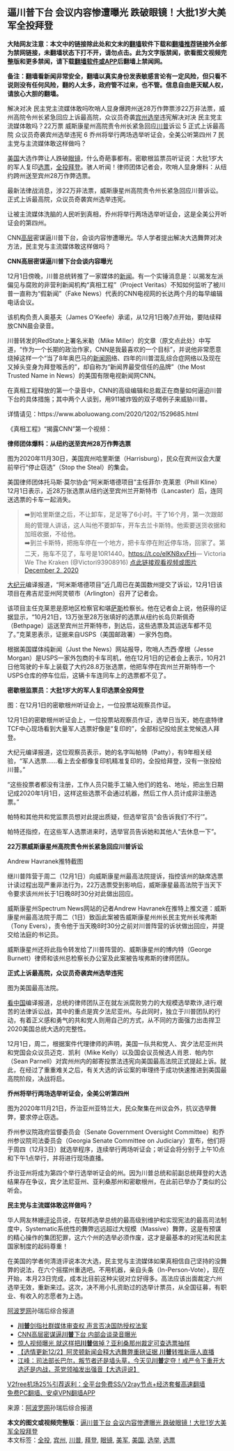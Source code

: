  <h2>逼川普下台 会议内容惨遭曝光 跌破眼镜！大批1岁大美军全投拜登</h2> <p class="notice"><b>大陆网友注意：本文中的链接除此处和文末的<a href="https://github.com/bannedbook/fanqiang" >翻墙</a>软件下载和<a href="https://github.com/killgcd/justmysocks/blob/master/README.md">翻墙推荐</a>链接外全部为禁网链接，未翻墙状态下打不开，请勿点击。此为文字版禁闻，欲看图文视频完整版和更多禁闻，请下载<a href="https://github.com/bannedbook/fanqiang">翻墙软件或APP</a>后翻墙上禁闻网。</p><p>备注：翻墙看新闻非常安全，翻墙以真实身份发表敏感言论有一定风险，但只看不说则没有任何风险，翻的人太多，政府管不过来，也不管。信息自由是天赋人权，请放心大胆的翻墙。</b></p>  <div class="entry"> <p id="summary">解决对决 民主党主流媒体敢吗吹哨人显身爆跨州送28万作弊票涉22万非法票，威州高院令州长紧急回应上诉最高院，众议员奇袭<a href="https://www.bannedbook.org/bnews/tag/%E5%AE%BE%E5%B7%9E/" class="st_tag internal_tag" rel="tag" title="标签 宾州 下的日志">宾州</a><a href="https://www.bannedbook.org/bnews/tag/%e9%80%89%e4%b8%be/" class="st_tag internal_tag" rel="tag" title="标签 选举 下的日志">选举</a>违宪解决对决 民主党主流媒体敢吗？22万票 威斯康星州高院责令州长紧急回应<a href="https://www.bannedbook.org/bnews/tag/%e5%b7%9d%e6%99%ae/" class="st_tag internal_tag" rel="tag" title="标签 川普 下的日志">川普</a>诉讼 5 正式上诉最高院 众议员奇袭宾州选举违宪 6 乔州将举行两场选举听证会，全美公听第四州 7 民主党与主流媒体敢这样做吗？</p> <p><a href="https://www.bannedbook.org/bnews/tag/%e7%be%8e%e5%9b%bd/" class="st_tag internal_tag" rel="tag" title="标签 美国 下的日志">美国</a>大选作弊让人跌破<a href="https://www.bannedbook.org/bnews/tag/%e7%9c%bc%e9%95%9c/" class="st_tag internal_tag" rel="tag" title="标签 眼镜 下的日志">眼镜</a>，什么奇葩事都有。密歇根监票员听证说：大批1岁大的军人复印<a href="https://www.bannedbook.org/bnews/tag/%E9%80%89%E7%A5%A8/" class="st_tag internal_tag" rel="tag" title="标签 选票 下的日志">选票</a>，<a href="https://www.bannedbook.org/bnews/tag/%E5%85%A8%E6%8A%95/" class="st_tag internal_tag" rel="tag" title="标签 全投 下的日志">全投</a><a href="https://www.bannedbook.org/bnews/tag/%e6%8b%9c%e7%99%bb/" class="st_tag internal_tag" rel="tag" title="标签 拜登 下的日志">拜登</a>。骇人听闻！律师团体记者会，吹哨人显身爆料：从纽约跨州送至宾州28万作弊选票。</p> <p>最新法律战消息，涉22万非法票，威斯康星州高院责令州长紧急回应川普诉讼。正式上诉最高院，众议员奇袭宾州选举违宪。</p> <p>让被主流媒体洗脑的人民听到真相，乔州将举行两场选举听证会，这是全美公开听证会的第四州。</p> <p>CNN<span class='wp_keywordlink_affiliate'><a href="https://www.bannedbook.org/bnews/ccpdope/" title="中共高层内幕" target="_blank">高层</a></span>密谋逼川普下台，会谈内容惨遭曝光。华人学者提出解决大选舞弊对决方法，民主党与主流媒体敢这样做吗？</p> <p><strong>CNN高层密谋逼川普下台会谈内容曝光</strong></p> <p>12月1日傍晚，川普总统转推了一家媒体的<span class='wp_keywordlink_affiliate'><a href="https://www.bannedbook.org/" title="新闻">新闻</a></span>。有一个实锤消息是：以揭发左派偏见与腐败的非营利新闻机构“真相工程”（Project Veritas）不知如何监听了被川普一直称为“假新闻”（Fake News）代表的CNN电视网的长达两个月的每早编辑电话会议。</p> <p>该机构负责人奥基夫（James O’Keefe）承诺，从12月1日晚7点开始，要陆续释放CNN晨会录音。</p> <p>川普转发的RedState上署名米勒（Mike Miller）的文章（原文点此处）中写道，“作为一个长期的政治作家，CNN是我最喜欢的一个目标”，并说他非常愿意烧掉这样一个“当了8年奥巴马的<span class='wp_keywordlink_affiliate'><a href="https://www.bannedbook.org/" title="新闻网">新闻网</a></span>络、四年的川普混乱综合症网络以及现在又掉头变身为拜登喉舌的”，却自称为“新闻界最受信任的品牌”（the Most Trusted Name in News）的美国有限电视新闻网CNN。</p> <p>在真相工程释放的第一个录音中，CNN的高级编辑和总裁正在商量如何逼迫川普下台的具体措施；其中两个人谈到，用911被炸毁的双子塔例子来威胁川普。</p> <p>详情请见：https://www.aboluowang.com/2020/1202/1529685.html</p>  <p>《真相工程》“揭露CNN”第一个视频：</p> <p></p> <p><strong>律师团体爆料：从纽约送至宾州28万作弊选票</strong></p> <p>图为2020年11月30日，美国宾州哈里斯堡（Harrisburg），民众在宾州议会大厦前举行“停止窃选”（Stop the Steal）的集会。</p> <p>美国律师团体托马斯‧莫尔协会“阿米斯塔德项目”主任菲尔‧克莱恩（Phill Kline）12月1日表示，近28万张选票从纽约送至宾州兰开斯特市（Lancaster）后，连同送选票的卡车一起消失。</p> <blockquote><p>➡️到哈里斯堡之后，不让卸车，足足等了6小时。干了16个月，第一次跟邮局的管理人讲话，这人叫他不要卸车，开车去兰卡斯特。他索要送货收据和加班收据，不给他。<br />➡️到兰卡斯特，把拖车停在一个地方，把卡车停在附近停车场，回家了。第二天，拖车不见了，车号是10R1440。<a href="https://t.co/elKN8xvFHi">https://t.co/elKN8xvFHi</a>— Victoria We The Kraken (@Victori93908916) <a href="https://twitter.com/Victori93908916/status/1334085117686521856?ref_src=twsrc%5Etfw">点此链接观看视频或图片 December 2, 2020</a></p></blockquote> <p><span class='wp_keywordlink_affiliate'><a href="http://www.epochtimes.com/" title="大纪元" target="_blank">大纪元</a></span>编译报道，“阿米斯塔德项目”近几周已在美国数州提交了诉讼，12月1日该项目在弗吉尼亚州阿灵顿市（Arlington）召开了记者会。</p> <p>该项目主任克莱恩是原地区检察官和堪<span class='wp_keywordlink'><a href="https://www.bannedbook.org/forum5/topic42.html" title="萨斯、诚信与自救" target="_blank">萨斯</a></span>检察长。他在记者会上说，他获得的证据显示，“10月21日，13万张至28万张填好的选票从纽约长岛贝斯佩奇（Bethpage）运送至宾州兰开斯特市，到达后，这些选票及其运送车都不见了。”克莱恩表示，证据来自USPS（美国邮政署）一家外包商。</p> <p>根据美国媒体纯新闻（Just the News）网站报导，吹哨人杰西‧摩根（Jesse Morgan）是USPS一家外包商的卡车司机，他在12月1日的记者会上表示，10月21日他驾驶的卡车上装载了大约28.8万张选票，他把车停在宾州兰开斯特市一个USPS仓库的停车位后，这辆卡车连同车上的选票都不见了。</p> <p><strong>密歇根监票员：大批1岁大的军人复印选票全投拜登</strong></p> <p>图：在12月1日的密歇根州听证会上，一位投票站观察员作证。</p>  <p>12月1日的密歇根州听证会上，一位投票站观察员作证，选举日当天，她在底特律TCF中心现场看到大量军人选票好像是“复印的”，全部标记投给民主党候选人拜登。</p> <p>大纪元编译报道，这位观察员表示，她的名字叫帕特（Patty），有9年相关经验，“军人选票……看上去全都像复印机精准复印的，全投给拜登，没有一张投给川普。”</p> <p>“这些投票者都没有注册，工作人员只能手工输入他们的姓名、地址，把出生日期记成2020年1月1日，这样这些选票不会通过机器，然后工作人员计成非注册选票。”</p> <p>帕特和其他共和党监票员想对此提出质疑，但选举官员“会告诉我们‘不行’”。</p> <p>帕特还指控，在这些军人选票进来时，选举官员告诉她和其他人“去休息一下”。</p> <p><strong>22万票威斯康星州高院责令州长紧急回应川普诉讼</strong></p> <p>Andrew Havranek推特截图</p> <p>继川普阵营于周二（12月1日）向威斯康星州最高法院提诉，指控该州的缺席选票计读过程出现严重非法行为，22万选票受到影响后，威斯康星最高法院于当天下令要求该州州长于1日晚8时30分对此做出回应。</p> <p>威斯康星州Spectrum News网站的记者Andrew Havranek在推特上推文道：威斯康星州最高法院于周二（1日）致函此案被告威斯康星州州长民主党州长埃弗斯（Tony Evers），责令他于当天晚8时30分之前对川普阵营的诉状做出回应，并提交给法庭的书记员。</p> <p>威斯康星州还将此指令转发给了川普阵营的、威斯康星州的博内特（George Burnett）律师和该州总检察长办公室及此案被告埃弗斯的律师团队。</p> <p><strong>正式上诉最高院，众议员奇袭宾州选举违宪</strong></p>  <p>图为美国最高法院。</p> <p><span class='wp_keywordlink_affiliate'><a href="https://www.secretchina.com/" title="看中国" target="_blank">看中国</a></span>编译报道，总统的律师团队正在就左派腐败势力的大规模选举欺诈,进行艰苦的法律诉讼战，其中的重点是宾夕法尼亚州。与此同时，独立于川普团队的行动，有着正义感和勇气的共和党人则用自己的方式，从不同的方面强力出击捍卫2020美国总统大选的完整性。</p> <p>12月1日，周二，根据案件代理律师的声明，美国一队共和党人、宾夕法尼亚州共和党国会众议员迈克．凯利（Mike Kelly）以及国会议员候选人肖恩．帕内尔（Sean Parnell）对宾州州内的邮寄投票法违宪向美国最高法院正式提起上诉。就此，在经过了重重难关之后，有关大选的诉讼案的审理终于成功快速推进到美国最高院阶段，决战将启。</p> <p><strong>乔州将举行两场选举听证会，全美公听第四州</strong></p> <p>图为2020年11月21日，乔治亚州亚特兰大，民众聚集在州议会外，抗议选举舞弊，要求停止窃选。</p> <p>乔州参议院政府监督委员会（Senate Government Oversight Committee）和乔州参议院司法委员会（Georgia Senate Committee on Judiciary）宣布，他们将于周四（12月3日）就选举程序，连续举行两场听证会；听证会将分别于上午10点和下午1点举行，并将进行现场直播。</p> <p>乔治亚州将成为第四个举行选举听证会的州。因为川普总统和前副总统拜登的大选结果存在争议，宾夕法尼亚州、亚利桑那州和密歇根州，在此前已举办了类似的公听会。</p> <p><strong>民主党与主流媒体敢这样做吗？</strong></p> <p>华人网友林姗<span class='wp_keywordlink_affiliate'><a href="https://www.bannedbook.org/bnews/comments/" title="新闻评论" target="_blank">评论</a></span>员说，在联邦选举总统的最高级别维护和实现宪法的最高司法制度中，Systematic系统性的舞弊远远超过大规模（Massive）舞弊，这是有预谋的精心操作的集团犯罪，这六个州的选举必须作废，这才是最基本的对宪法和民主国家制度的起码尊重！</p> <p>在美国的学者何清涟评说本次大选，民主党与主流媒体如果真相信自己坚持的没舞弊的说法，在六个摇摆州重选吧。不用机器，亲自头条（In-Person-Vote），现在开始，本月23日完成，成本比目前这种尖锐对立好得多。高法应该出面裁定六州选举无效，重新来过。这次，决不用小扎资助过的选举计票员，从全国征募，有职业、有收入的志愿者为上选。</p> <p><span class='wp_keywordlink_affiliate'><a href="https://www.aboluowang.com/" title="阿波罗网" target="_blank">阿波罗网</a></span>孙瑞后综合报道</p>  <ul class='op-related-articles' title='相关阅读'> <li><a href='https://www.bannedbook.org/bnews/topimagenews/20201203/1441065.html' target='_blank'><b>川普</b>剑指社群媒体审查权 声言否决国防授权法案</a></li> <li><a href='https://www.bannedbook.org/bnews/bannedvideo/20201203/1441050.html' target='_blank'>CNN高层密谋逼<b>川普</b>下台 内部会谈录音曝光</a></li> <li><a href='https://www.bannedbook.org/bnews/cnnews/20201203/1441037.html' target='_blank'>惊人视频曝光 就这样把<b>川普</b>做掉？亚利桑那州裁定可查选票抽样</a></li> <li><a href='https://www.bannedbook.org/bnews/comments/20201203/1441022.html' target='_blank'>【选情更新12/2】阿灵顿新闻会释大选舞弊重磅证据 <b>川普</b>转推新唐人直播</a></li> <li><a href='https://www.bannedbook.org/bnews/cbnews/20201203/1441015.html' target='_blank'>江峰：司法部长巴尔，叛节者还是墙头草，今天见<b>川普</b>定夺！戒严令下重开大选还是内战，茶党领袖发出强音【大选评说】</a></li> </ul> <p class="texttj"> <a href="https://github.com/bannedbook/fanqiang/wiki/V2ray%E6%9C%BA%E5%9C%BA" target="_blank">V2free机场25%引荐返利：全平台免费SS/V2ray节点+经济套餐高速翻墙</a><br/> <a href="https://github.com/bannedbook/fanqiang/wiki/%E7%A6%81%E9%97%BB%E7%BD%91%E5%AE%89%E5%8D%93%E7%BF%BB%E5%A2%99%E6%96%B0%E9%97%BBAPP" target="_blank">免费PC翻墙、安卓VPN翻墙APP</a></p><p> 来源：<a href="https://www.aboluowang.com/2020/1203/1529774.html" target="_blank">阿波罗网</a>孙瑞后综合报道 </p><a name='sharetosocial'></a>       <div><b>本文的图文或视频完整版</b>：<a href='https://www.bannedbook.org/bnews/topimagenews/20201203/1441064.html'>逼川普下台 会议内容惨遭曝光 跌破眼镜！大批1岁大美军全投拜登</a></div>  </div><!--END ENTRY--> <div class="postfooter"> <div>本文标签：<a href="https://www.bannedbook.org/bnews/tag/%E5%85%A8%E6%8A%95/" rel="tag">全投</a>, <a href="https://www.bannedbook.org/bnews/tag/%E5%AE%BE%E5%B7%9E/" rel="tag">宾州</a>, <a href="https://www.bannedbook.org/bnews/tag/%e5%b7%9d%e6%99%ae/" rel="tag">川普</a>, <a href="https://www.bannedbook.org/bnews/tag/%e6%8b%9c%e7%99%bb/" rel="tag">拜登</a>, <a href="https://www.bannedbook.org/bnews/tag/%e7%9c%bc%e9%95%9c/" rel="tag">眼镜</a>, <a href="https://www.bannedbook.org/bnews/tag/%e7%be%8e%e5%86%9b/" rel="tag">美军</a>, <a href="https://www.bannedbook.org/bnews/tag/%e7%be%8e%e5%9b%bd/" rel="tag">美国</a>, <a href="https://www.bannedbook.org/bnews/tag/%e9%80%89%e4%b8%be/" rel="tag">选举</a>, <a href="https://www.bannedbook.org/bnews/tag/%E9%80%89%E7%A5%A8/" rel="tag">选票</a></div>  </div><!--END POSTFOOTER--> 
